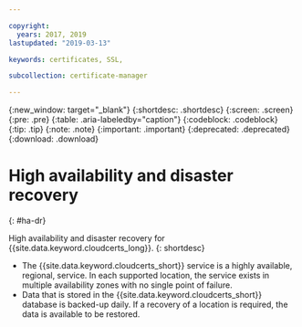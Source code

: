 ```yaml
---

copyright:
  years: 2017, 2019
lastupdated: "2019-03-13"

keywords: certificates, SSL, 

subcollection: certificate-manager

---
```


{:new_window: target="_blank"}
{:shortdesc: .shortdesc}
{:screen: .screen}
{:pre: .pre}
{:table: .aria-labeledby="caption"}
{:codeblock: .codeblock}
{:tip: .tip}
{:note: .note}
{:important: .important}
{:deprecated: .deprecated}
{:download: .download}

# High availability and disaster recovery
{: #ha-dr}

High availability and disaster recovery for {{site.data.keyword.cloudcerts_long}}.
{: shortdesc}

* The {{site.data.keyword.cloudcerts_short}} service is a highly available, regional, service. In each supported location, the service exists in multiple availability zones with no single point of failure.
* Data that is stored in the {{site.data.keyword.cloudcerts_short}} database is backed-up daily. If a recovery of a location is required, the data is available to be restored.
